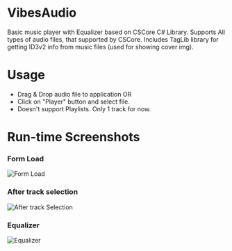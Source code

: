 # VibesAudio
Basic music player with Equalizer based on CSCore C# Library.
Supports All types of audio files, that supported by CSCore. Includes TagLib library for getting ID3v2 info from music files (used for showing cover img).

# Usage
* Drag & Drop audio file to application OR 
* Click on "Player" button and select file.  
* Doesn't support Playlists. Only 1 track for now.  


# Run-time Screenshots
### Form Load
 ![Form Load](https://github.com/mcworkaholic/VibesAudio-P1/blob/master/VibesAudio/img/formload.png)


### After track selection
![After track Selection](https://github.com/mcworkaholic/VibesAudio-P1/blob/master/VibesAudio/img/afterselection.png)

### Equalizer
![Equalizer](https://github.com/mcworkaholic/VibesAudio-P1/blob/master/VibesAudio/img/equalizer.png)

